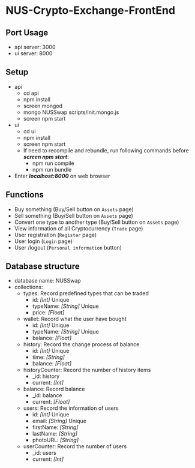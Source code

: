 # NUS-Crypto-Exchange-FrontEnd

## Port Usage
* api server: 3000
* ui server: 8000

## Setup
* api
    * cd api
    * npm install
    * screen mongod
    * mongo NUSSwap scripts/init.mongo.js
    * screen npm start
* ui
    * cd ui
    * npm install
    * screen npm start
    * If need to recompile and rebundle, run following commands before ***screen npm start***:
        * npm run compile
        * npm run bundle
* Enter ***localhost:8000*** on web browser

## Functions
* Buy something (Buy/Sell button on ```Assets``` page)
* Sell something (Buy/Sell button on ```Assets``` page)
* Convert one type to another type (Buy/Sell button on ```Assets``` page)
* View information of all Cryptocurrency (```Trade``` page)
* User registration (```Register``` page)
* User login (```Login``` page)
* User /logout (```Personal information``` button)

## Database structure
* database name: NUSSwap
* collections:
    * types: Record predefined types that can be traded
        * id: *[Int]* Unique
        * typeName: *[String]* Unique
        * price: *[Float]*
    * wallet: Record what the user have bought
        * id: *[Int]* Unique
        * typeName: *[String]* Unique
        * balance: *[Float]*
    * history: Record the change process of balance
        * id: *[Int]* Unique
        * time: *[String]*
        * balance: *[Float]*
    * historyCounter: Record the number of history items
        * _id: history
        * current: *[Int]*
    * balance: Record balance
        * _id: balance
        * current: *[Float]*
    * users: Record the information of users
        * id: *[Int]* Unique
        * email: *[String]* Unique
        * firstName: *[String]*
        * lastName: *[String]*
        * photoURL: *[String]*
    * userCounter: Record the number of users
        * _id: users
        * current: *[Int]*
    
